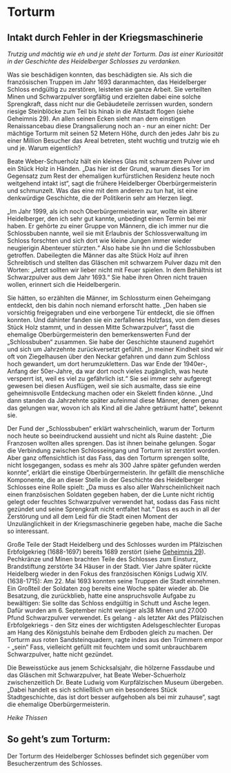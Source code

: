 # Torturm

## Intakt durch Fehler in der Kriegsmaschinerie

*Trutzig und mächtig wie eh und je steht der Torturm. Das ist einer Kuriosität in der Geschichte des Heidelberger Schlosses zu verdanken.*

Was sie beschädigen konnten, das beschädigten sie. Als sich die französischen Truppen im Jahr 1693 daranmachten, das Heidelberger Schloss endgültig zu zerstören, leisteten sie ganze Arbeit. Sie verteilten Minen und Schwarzpulver sorgfältig und erzielten dabei eine solche Sprengkraft, dass nicht nur die Gebäudeteile zerrissen wurden, sondern riesige Steinblöcke zum Teil bis hinab in die Altstadt flogen (siehe Geheimnis 29). An allen seinen Ecken sieht man dem einstigen Renaissancebau diese Drangsalierung noch an - nur an einer nicht: Der mächtige Torturm mit seinen 52 Metern Höhe, durch den jedes Jahr bis zu einer Million Besucher das Areal betreten, steht wuchtig und trutzig wie eh und je. Warum eigentlich?

Beate Weber-Schuerholz hält ein kleines Glas mit schwarzem Pulver und ein Stück Holz in Händen. „Das hier ist der Grund, warum dieses Tor im Gegensatz zum Rest der ehemaligen kurfürstlichen Residenz heute noch weitgehend intakt ist“, sagt die frühere Heidelberger Oberbürgermeisterin und schmunzelt. Was das eine mit dem anderen zu tun hat, ist eine denkwürdige Geschichte, die der Politikerin sehr am Herzen liegt.

„Im Jahr 1999, als ich noch Oberbürgermeisterin war, wollte ein älterer Heidelberger, den ich sehr gut kannte, unbedingt einen Termin bei mir haben. Er gehörte zu einer Gruppe von Männern, die ich immer nur die Schlossbuben nannte, weil sie mit Erlaubnis der Schlossverwaltung im Schloss forschten und sich dort wie kleine Jungen immer wieder neugierigin Abenteuer stürzten.“ Also habe sie ihn und die Schlossbuben getroffen. Dabeilegten die Männer das alte Stück Holz auf ihren Schreibtisch und stellten das Gläschen mit schwarzem Pulver dazu mit den Worten: „Jetzt sollten wir lieber nicht mit Feuer spielen. In dem Behältnis ist Schwarzpulver aus dem Jahr 1693.“ Sie habe ihren Ohren nicht trauen wollen, erinnert sich die Heidelbergerin.

Sie hätten, so erzählten die Männer, im Schlossturm einen Geheimgang entdeckt, den bis dahin noch niemand erforscht hatte. „Den haben sie vorsichtig freigegraben und eine verborgene Tür entdeckt, die sie öffnen konnten. Und dahinter fanden sie ein zerfallenes Holzfass, von dem dieses Stück Holz stammt, und in dessen Mitte Schwarzpulver“, fasst die ehemalige Oberbürgermeisterin den bemerkenswerten Fund der „Schlossbuben“ zusammen. Sie habe der Geschichte staunend zugehört und sich um Jahrzehnte zurückversetzt gefühlt. „In meiner Kindheit sind wir oft von Ziegelhausen über den Neckar gefahren und dann zum Schloss hoch gewandert, um dort herumzuklettern. Das war Ende der 1940er-, Anfang der 50er-Jahre, da war dort noch vieles zugänglich, was heute versperrt ist, weil es viel zu gefährlich ist.“ Sie sei immer sehr aufgeregt gewesen bei diesen Ausflügen, weil sie sich ausmalte, dass sie eine geheimnisvolle Entdeckung machen oder ein Skelett finden könne. „Und dann standen da Jahrzehnte später aufeinmal diese Männer, denen genau das gelungen war, wovon ich als Kind all die Jahre geträumt hatte“, bekennt sie.

Der Fund der „Schlossbuben“ erklärt wahrscheinlich, warum der Torturm noch heute so beeindruckend aussieht und nicht als Ruine dasteht: „Die Franzosen wollten alles sprengen. Das ist ihnen beinahe gelungen. Sogar die Verbindung zwischen Schlosseingang und Torturm ist zerstört worden. Aber ganz offensichtlich ist das Fass, das den Torturm sprengen sollte, nicht losgegangen, sodass es mehr als 300 Jahre später gefunden werden konnte“, erklärt die einstige Oberbürgermeisterin. Ihr gefällt die menschliche Komponente, die an dieser Stelle in der Geschichte des Heidelberger Schlosses eine Rolle spielt: „Da muss es also aller Wahrscheinlichkeit nach einen französischen Soldaten gegeben haben, der die Lunte nicht richtig gelegt oder feuchtes Schwarzpulver verwendet hat, sodass das Fass nicht gezündet und seine Sprengkraft nicht entfaltet hat.“ Dass es auch in all der Zerstörung und all dem Leid für die Stadt einen Moment der Unzulänglichkeit in der Kriegsmaschinerie gegeben habe, mache die Sache so interessant.

Große Teile der Stadt Heidelberg und des Schlosses wurden im Pfälzischen Erbfolgekrieg (1688-1697) bereits 1689 zerstört (siehe [Geheimnis 29](./loch.md)). Pechkränze und Minen brachten Teile des Schlosses zum Einsturz, Brandstiftung zerstörte 34 Häuser in der Stadt. Vier Jahre später rückte Heidelberg wieder in den Fokus des französischen Königs Ludwig XIV. (1638-1715): Am 22. Mai 1693 konnten seine Truppen die Stadt einnehmen. Ein Großteil der Soldaten zog bereits eine Woche später wieder ab. Die Besatzung, die zurückblieb, hatte eine anspruchsvolle Aufgabe zu bewältigen: Sie sollte das Schloss endgültig in Schutt und Asche legen. Dafür wurden am 6. September nicht weniger als38 Minen und 27.000 Pfund Schwarzpulver verwendet. Es gelang - als letzter Akt des Pfälzischen Erbfolgekriegs - den Sitz eines der wichtigsten Adelsgeschlechter Europas am Hang des Königstuhls beinahe dem Erdboden gleich zu machen. Der Torturm aus roten Sandsteinquadern, ragte indes aus den Trümmern empor - „sein“ Fass, vielleicht gefüllt mit feuchtem und somit unbrauchbarem Schwarzpulver, hatte nicht gezündet.

Die Beweisstücke aus jenem Schicksalsjahr, die hölzerne Fassdaube und das Gläschen mit Schwarzpulver, hat Beate Weber-Schuerholz zwischenzeitlich Dr. Beate Ludwig vom Kurpfälzischen Museum übergeben. „Dabei handelt es sich schließlich um ein besonderes Stück Stadtgeschichte, das ist dort besser aufgehoben als bei mir zuhause“, sagt die ehemalige Oberbürgermeisterin.

*Heike Thissen*

## So geht’s zum Torturm:

Der Torturm des Heidelberger Schlosses befindet sich gegenüber vom Besucherzentrum des Schlosses.